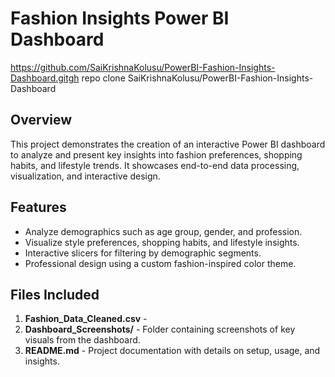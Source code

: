 # Fashion Insights Power BI Dashboard

https://github.com/SaiKrishnaKolusu/PowerBI-Fashion-Insights-Dashboard.gitgh repo clone SaiKrishnaKolusu/PowerBI-Fashion-Insights-Dashboard
## Overview
This project demonstrates the creation of an interactive Power BI dashboard to analyze and present key insights into fashion preferences, shopping habits, and lifestyle trends. It showcases end-to-end data processing, visualization, and interactive design.

## Features
- Analyze demographics such as age group, gender, and profession.
- Visualize style preferences, shopping habits, and lifestyle insights.
- Interactive slicers for filtering by demographic segments.
- Professional design using a custom fashion-inspired color theme.

## Files Included
1. **Fashion_Data_Cleaned.csv** - 
2. **Dashboard_Screenshots/** - Folder containing screenshots of key visuals from the dashboard.
3. **README.md** - Project documentation with details on setup, usage, and insights.
